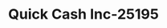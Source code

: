 ---
f_zip-code: 84054
f_state-code: UT
title: Quick Cash Inc-25195
f_phone: 801-936-3849
f_city-only: North Salt Lake
f_address: 242 N Highway 89 North Salt Lake
f_location-unique-id: '25195'
slug: quick-cash-inc-25195
updated-on: '2024-05-30T13:46:58.046Z'
created-on: '2024-05-30T13:36:59.803Z'
published-on: '2024-05-30T13:54:32.469Z'
f_city-state: cms/city/north-salt-lake-ut.md
f_company: cms/company/quick-cash-inc.md
f_state: cms/state/utah.md
layout: '[payday-loan].html'
tags: payday-loan
---